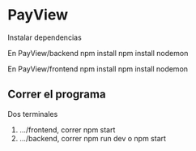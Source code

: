# PayView

Instalar dependencias

En PayView/backend
npm install
npm install nodemon

En PayView/frontend 
npm install
npm install nodemon

## Correr el programa
Dos terminales
1. .../frontend, correr npm start
2. .../backend, correr npm run dev o npm start
